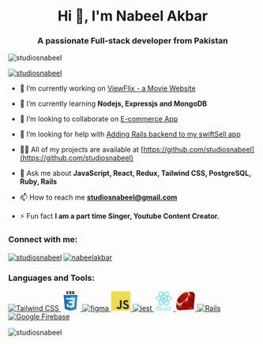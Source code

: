 <h1 align="center">Hi 👋, I'm Nabeel Akbar</h1>
<h3 align="center">A passionate Full-stack developer from Pakistan</h3>

<p align="left"> <img src="https://komarev.com/ghpvc/?username=studiosnabeel&label=Profile%20views&color=0e75b6&style=flat" alt="studiosnabeel" /> </p>

<p align="left"> <a href="https://github.com/ryo-ma/github-profile-trophy"><img src="https://github-profile-trophy.vercel.app/?username=studiosnabeel" alt="studiosnabeel" /></a> </p>

- 🔭 I’m currently working on [ViewFlix - a Movie Website](https://github.com/studiosnabeel/ViewFlix)

- 🌱 I’m currently learning **Nodejs, Expressjs and MongoDB**

- 👯 I’m looking to collaborate on [E-commerce App](https://github.com/studiosnabeel/e-commerce)

- 🤝 I’m looking for help with [Adding Rails backend to my swiftSell app](https://github.com/studiosnabeel/SwiftSell)

- 👨‍💻 All of my projects are available at [https://github.com/studiosnabeel](https://github.com/studiosnabeel)

- 💬 Ask me about **JavaScript, React, Redux, Tailwind CSS, PostgreSQL, Ruby, Rails**

- 📫 How to reach me **studiosnabeel@gmail.com**

- ⚡ Fun fact **I am a part time Singer, Youtube Content Creator.**

<h3 align="left">Connect with me:</h3>
<p align="left">
<a href="https://twitter.com/studiosnabeel" target="blank"><img align="center" src="https://raw.githubusercontent.com/rahuldkjain/github-profile-readme-generator/master/src/images/icons/Social/twitter.svg" alt="studiosnabeel" height="30" width="40" /></a>
<a href="https://linkedin.com/in/nabeelakbar" target="blank"><img align="center" src="https://raw.githubusercontent.com/rahuldkjain/github-profile-readme-generator/master/src/images/icons/Social/linked-in-alt.svg" alt="nabeelakbar" height="30" width="40" /></a>
</p>

<h3 align="left">Languages and Tools:</h3>
<p align="left"> <a href="https://tailwindcss.com/" target="_blank" rel="noreferrer"> <img src="https://camo.githubusercontent.com/bcd4bda49ef6cd9537db065920f4f4f6ac670eae0e0adf2c5133c19b319f1574/68747470733a2f2f627261646c632e67616c6c65727963646e2e76736173736574732e696f2f657874656e73696f6e732f627261646c632f7673636f64652d7461696c77696e646373732f302e322e302f313535383034303536333634392f4d6963726f736f66742e56697375616c53747564696f2e53657276696365732e49636f6e732e44656661756c74" alt="Tailwind CSS" width="40" height="40"/> </a> <a href="https://www.w3schools.com/css/" target="_blank" rel="noreferrer"> <img src="https://raw.githubusercontent.com/devicons/devicon/master/icons/css3/css3-original-wordmark.svg" alt="css3" width="40" height="40"/> </a> <a href="https://www.figma.com/" target="_blank" rel="noreferrer"> <img src="https://www.vectorlogo.zone/logos/figma/figma-icon.svg" alt="figma" width="40" height="40"/> </a> <a href="https://developer.mozilla.org/en-US/docs/Web/JavaScript" target="_blank" rel="noreferrer"> <img src="https://raw.githubusercontent.com/devicons/devicon/master/icons/javascript/javascript-original.svg" alt="javascript" width="40" height="40"/> </a> <a href="https://jestjs.io" target="_blank" rel="noreferrer"> <img src="https://www.vectorlogo.zone/logos/jestjsio/jestjsio-icon.svg" alt="jest" width="40" height="40"/> </a> <a href="https://reactjs.org/" target="_blank" rel="noreferrer"> <img src="https://raw.githubusercontent.com/devicons/devicon/master/icons/react/react-original-wordmark.svg" alt="react" width="40" height="40"/> </a> <a href="https://www.ruby-lang.org/en/" target="_blank" rel="noreferrer"> <img src="https://raw.githubusercontent.com/devicons/devicon/master/icons/ruby/ruby-original.svg" alt="ruby" width="40" height="40"/> </a> <a href="https://sass-lang.com" target="_blank" rel="noreferrer"> <img src="https://cdn3.iconfinder.com/data/icons/popular-services-brands-vol-2/512/ruby-on-rails-512.png" alt="Rails" width="40" height="40"/> </a> <a href="https://guides.rubyonrails.org/" target="_blank" rel="noreferrer"> </a> <a href="https://firebase.google.com/" target="_blank" rel="noreferrer"> <img src="https://cdn.dribbble.com/users/528264/screenshots/3140440/firebase_logo.png" alt="Google Firebase" width="40" height="40"/> </a></p>

<p><img align="center" src="https://github-readme-stats.vercel.app/api/top-langs?username=studiosnabeel&show_icons=true&locale=en&layout=compact" alt="studiosnabeel" /></p>
